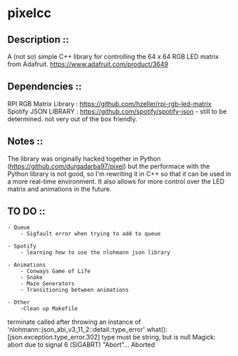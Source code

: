 # pixelcc

## Description ::
A (not so) simple C++ library for controlling the 64 x 64 RGB LED matrix from Adafruit.
https://www.adafruit.com/product/3649

## Dependencies ::
RPI RGB Matrix Library : https://github.com/hzeller/rpi-rgb-led-matrix
Spotify JSON LIBRARY : https://github.com/spotify/spotify-json
    - still to be determined. not very out of the box friendly.

## Notes ::
The library was originally hacked together in Python (https://github.com/durgadarba97/pixel)
but the performace with the Python library is not good, so I'm rewriting it in C++ so that it can be used in a more real-time environment. It also allows for more control over the LED matrix and animations in the future.


## TO DO ::
    - Queue
        - Sigfault error when trying to add to queue

    - Spotify 
        - learning how to use the nlohmann json library
    
    - Animations
        - Conways Game of Life
        - Snake
        - Maze Generators
        - Transitioning between animations
    
    - Other
        -Clean up Makefile
        
terminate called after throwing an instance of 'nlohmann::json_abi_v3_11_2::detail::type_error'
  what():  [json.exception.type_error.302] type must be string, but is null
Magick: abort due to signal 6 (SIGABRT) "Abort"...
Aborted